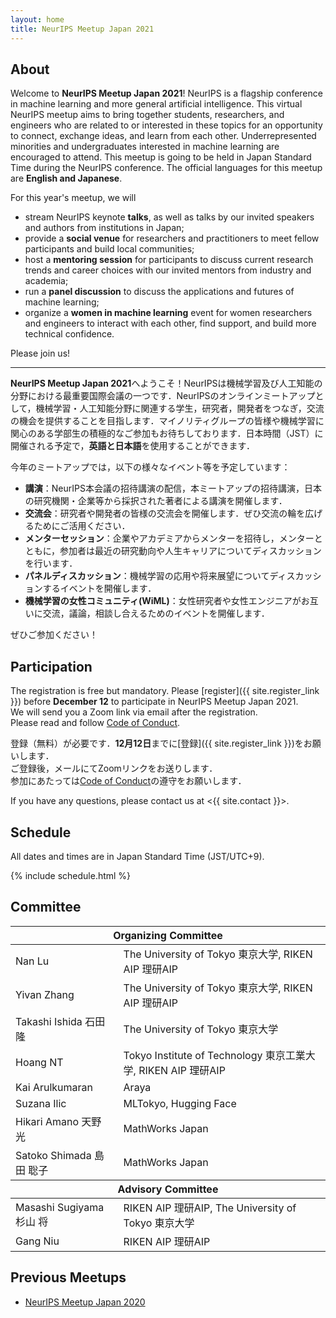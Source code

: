 ```yaml
---
layout: home
title: NeurIPS Meetup Japan 2021
---
```


## About

Welcome to **NeurIPS Meetup Japan 2021**!
NeurIPS is a flagship conference in machine learning and more general artificial intelligence.
This virtual NeurIPS meetup aims to bring together students, researchers, and engineers who are related to or interested in these topics for an opportunity to connect, exchange ideas, and learn from each other.
Underrepresented minorities and undergraduates interested in machine learning are encouraged to attend.
This meetup is going to be held in Japan Standard Time during the NeurIPS conference.
The official languages for this meetup are **English and Japanese**.

For this year's meetup, we will

- stream NeurIPS keynote **talks**, as well as talks by our invited speakers and authors from institutions in Japan;
- provide a **social venue** for researchers and practitioners to meet fellow participants and build local communities;
- host a **mentoring session** for participants to discuss current research trends and career choices with our invited mentors from industry and academia;
- run a **panel discussion** to discuss the applications and futures of machine learning;
- organize a **women in machine learning** event for women researchers and engineers to interact with each other, find support, and build more technical confidence.

Please join us!

---

**NeurIPS Meetup Japan 2021**へようこそ！NeurIPSは機械学習及び人工知能の分野における最重要国際会議の一つです．NeurIPSのオンラインミートアップとして，機械学習・人工知能分野に関連する学生，研究者，開発者をつなぎ，交流の機会を提供することを目指します．マイノリティグループの皆様や機械学習に関心のある学部生の積極的なご参加もお待ちしております．日本時間（JST）に開催される予定で，**英語と日本語**を使用することができます．

今年のミートアップでは，以下の様々なイベント等を予定しています：

- **講演**：NeurIPS本会議の招待講演の配信，本ミートアップの招待講演，日本の研究機関・企業等から採択された著者による講演を開催します．
- **交流会**：研究者や開発者の皆様の交流会を開催します．ぜひ交流の輪を広げるためにご活用ください．
- **メンターセッション**：企業やアカデミアからメンターを招待し，メンターとともに，参加者は最近の研究動向や人生キャリアについてディスカッションを行います．
- **パネルディスカッション**：機械学習の応用や将来展望についてディスカッションするイベントを開催します．
- **機械学習の女性コミュニティ(WiML)**：女性研究者や女性エンジニアがお互いに交流，議論，相談し合えるためのイベントを開催します．

ぜひご参加ください！

## Participation

The registration is free but mandatory.
Please [register]({{ site.register_link }}) before **December 12** to participate in NeurIPS Meetup Japan 2021.  
We will send you a Zoom link via email after the registration.  
Please read and follow [Code of Conduct](https://neurips.cc/public/CodeOfConduct).

登録（無料）が必要です．**12月12日**までに[登録]({{ site.register_link }})をお願いします．  
ご登録後，メールにてZoomリンクをお送りします．  
参加にあたっては[Code of Conduct](https://neurips.cc/public/CodeOfConduct)の遵守をお願いします．

If you have any questions, please contact us at <{{ site.contact }}>.

## Schedule

All dates and times are in Japan Standard Time (JST/UTC+9).

{% include schedule.html %}

## Committee

<table class="table table-sm">
  <thead>
    <tr><th colspan="2">Organizing Committee</th></tr>
  </thead>
  <tbody>
    <tr><td>Nan Lu</td><td>The University of Tokyo 東京大学, RIKEN AIP 理研AIP</td></tr>
    <tr><td>Yivan Zhang</td><td>The University of Tokyo 東京大学, RIKEN AIP 理研AIP</td></tr>
    <tr><td>Takashi Ishida 石田 隆</td><td>The University of Tokyo 東京大学</td></tr>
    <tr><td>Hoang NT</td><td>Tokyo Institute of Technology 東京工業大学, RIKEN AIP 理研AIP</td></tr>
    <tr><td>Kai Arulkumaran</td><td>Araya</td></tr>
    <tr><td>Suzana Ilic</td><td>MLTokyo, Hugging Face</td></tr>
    <tr><td>Hikari Amano 天野 光</td><td>MathWorks Japan</td></tr>
    <tr><td>Satoko Shimada 島田 聡子</td><td>MathWorks Japan</td></tr>
  </tbody>
  <thead>
    <tr><th colspan="2">Advisory Committee</th></tr>
  </thead>
  <tbody>
    <tr><td>Masashi Sugiyama 杉山 将</td><td>RIKEN AIP 理研AIP, The University of Tokyo 東京大学</td></tr>
    <tr><td>Gang Niu</td><td>RIKEN AIP 理研AIP</td></tr>
  </tbody>
</table>

## Previous Meetups

- [NeurIPS Meetup Japan 2020](https://neuripsmeetup.jp/2020/)
